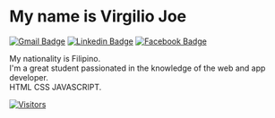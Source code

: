 <h1>My name is Virgilio Joe</h1>

[![Gmail Badge](https://img.shields.io/badge/-Gmail-c14438?style=flat-square&logo=Gmail&logoColor=white&link=mailto:virgiliojoe97@gmail.com)](mailto:virgiliojoe97@gmail.com)
[![Linkedin Badge](https://img.shields.io/badge/-Instagram-purple?style=flat-square&logo=Instagram&logoColor=white&link=https://www.linkedin.com/in/joe.7677/)](https://www.instagram.com/joe.7677/)
[![Facebook Badge](https://img.shields.io/badge/Facebook-1877F2?style=flat-square&logo=facebook&logoColor=white&link=https://www.linkedin.com/in/VirgilioJoe/)](https://www.facebook.com/profile.php?id=100010140912928)


My nationality is Filipino.
<br>
I'm a great student passionated in the knowledge of the web and app developer.
<br>
HTML CSS JAVASCRIPT.

[![Visitors](https://visitor-badge.glitch.me/badge?page_id=github/virgiliojoe97)](https://github.com/virgiliojor97)
